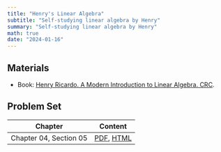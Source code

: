 ```yaml
---
title: "Henry's Linear Algebra"
subtitle: "Self-studying linear algebra by Henry"
summary: "Self-studying linear algebra by Henry"
math: true
date: "2024-01-16"
---
```


## Materials

- Book: [Henry Ricardo. A Modern Introduction to Linear Algebra. CRC](https://www.taylorfrancis.com/books/mono/10.1201/b16027/modern-introduction-linear-algebra-henry-ricardo).

## Problem Set

| Chapter      | Content  |
|--------------|-----------|
| Chapter 04, Section 05 | [PDF](./ch04-sec05_sol.pdf), [HTML](/henry-linear-post/ch04-sec05) |
